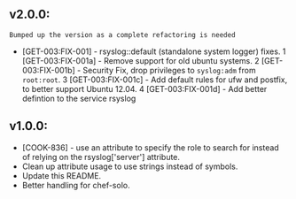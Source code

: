 ## v2.0.0:  
`Bumped up the version as a complete refactoring is needed`

* [GET-003:FIX-001] - rsyslog::default (standalone system logger) fixes.
	1 [GET-003:FIX-001a] - Remove support for old ubuntu systems.
	2 [GET-003:FIX-001b] - Security Fix, drop privileges to `syslog:adm` from `root:root`.
	3 [GET-003:FIX-001c] - Add default rules for ufw and postfix, to better support Ubuntu 12.04.
	4 [GET-003:FIX-001d] - Add better defintion to the service rsyslog



## v1.0.0:

* [COOK-836] - use an attribute to specify the role to search for
  instead of relying on the rsyslog['server'] attribute.
* Clean up attribute usage to use strings instead of symbols.
* Update this README.
* Better handling for chef-solo.

